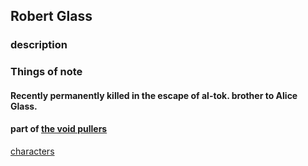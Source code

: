 ## Robert Glass
### description

### Things of note
#### Recently permanently killed in the escape of al-tok. brother to Alice Glass.
#### part of  [the void pullers](the-void-pullers.md)

[characters](characters.md)
